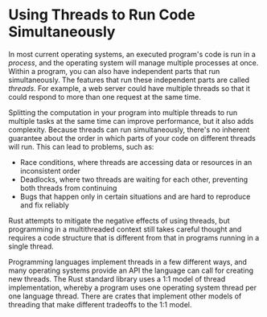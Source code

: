 # Using Threads to Run Code Simultaneously

In most current operating systems, an executed program's code is run in a *process*, and the
operating system will manage multiple processes at once. Within a program, you can also have
independent parts that run simultaneously. The features that run these independent parts are
called *threads*. For example, a web server could have multiple threads so that it could respond to
more than one request at the same time.

Splitting the computation in your program into multiple threads to run multiple tasks at the same
time can improve performance, but it also adds complexity. Because threads can run
simultaneously, there's no inherent guarantee about the order in which parts of your code on
different threads will run. This can lead to problems, such as:

* Race conditions, where threads are accessing data or resources in an inconsistent order
* Deadlocks, where two threads are waiting for each other, preventing both threads from continuing
* Bugs that happen only in certain situations and are hard to reproduce and fix reliably

Rust attempts to mitigate the negative effects of using threads, but programming in a
multithreaded context still takes careful thought and requires a code structure that is different
from that in programs running in a single thread.

Programming languages implement threads in a few different ways, and many operating systems
provide an API the language can call for creating new threads. The Rust standard library uses a 1:1
model of thread implementation, whereby a program uses one operating system thread per one
language thread. There are crates that implement other models of threading that make different
tradeoffs to the 1:1 model.


